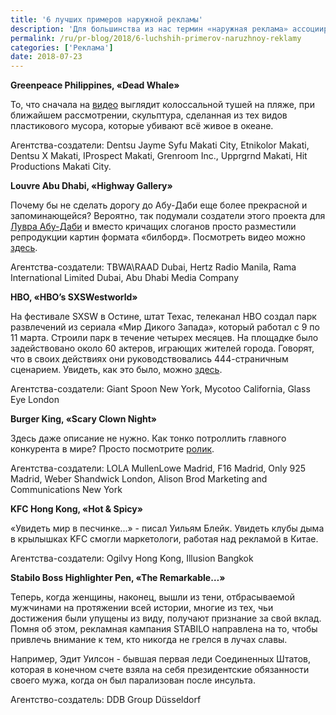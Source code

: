 ```yaml
---
title: '6 лучших примеров наружной рекламы'
description: 'Для большинства из нас термин «наружная реклама» ассоциируется с огромной афишей или баннером на трассе. Их так много, что не запоминается ни одна. Собрали несколько примеров, способных задержать внимание, как «Три билборда на границе Эббинга, Миссури», и отмеченных «золотом» премии «Cannes Lions» 2018 года. Greenpeace Philippines, «Dead Whale»'
permalink: /ru/pr-blog/2018/6-luchshih-primerov-naruzhnoy-reklamy
categories: ['Реклама']
date: 2018-07-23
---
```

<p><strong>Greenpeace Philippines, &laquo;Dead Whale&raquo;</strong></p>
<p>То, что сначала на <a href="https://youtu.be/o6u6HJYRv-k">видео</a> выглядит колоссальной тушей на пляже, при ближайшем рассмотрении, скульптура, сделанная из тех видов пластикового мусора, которые убивают всё живое в океане.&nbsp;</p>
<p>Агентства-создатели: Dentsu Jayme Syfu Makati City, Etnikolor Makati, Dentsu X Makati, IProspect Makati, Grenroom Inc., Upprgrnd Makati, Hit Productions Makati City.</p>
<p><strong>Louvre Abu Dhabi, &laquo;Highway Gallery&raquo;</strong></p>
<p>Почему бы не сделать дорогу до Абу-Даби еще более прекрасной и запоминающейся? Вероятно, так подумали создатели этого проекта для <a href="https://www.louvreabudhabi.ae/en/highway-gallery">Лувра Абу-Даби</a> и вместо кричащих слоганов просто разместили репродукции картин формата &laquo;билборд&raquo;. Посмотреть видео можно <a href="https://youtu.be/CvFj_fxV1FQ">здесь</a>.</p>
<p>Агентства-создатели: TBWA\RAAD Dubai, Hertz Radio Manila, Rama International Limited Dubai, Abu Dhabi Media Company</p>
<p><strong>HBO, &laquo;HBO&rsquo;s SXSWestworld&raquo;</strong></p>
<p>На фестивале SXSW в Остине, штат Техас, телеканал HBO создал парк развлечений из сериала &laquo;Мир Дикого Запада&raquo;, который работал с 9 по 11 марта. Строили парк в течение четырех месяцев. На площадке было задействовано около 60 актеров, играющих жителей города. Говорят, что в своих действиях они руководствовались 444-страничным сценарием. Увидеть, как это было, можно <a href="https://youtu.be/53MK7dmo6rE">здесь</a>.</p>
<p>Агентства-создатели: Giant Spoon New York, Mycotoo California, Glass Eye London</p>
<p><strong>Burger King, &laquo;Scary Clown Night&raquo;</strong></p>
<p>Здесь даже описание не нужно. Как тонко&nbsp;потроллить главного конкурента в мире? Просто посмотрите&nbsp;<a href="https://youtu.be/vXGjQJJmseE">ролик</a>.</p>
<p>Агентства-создатели: LOLA MullenLowe Madrid, F16 Madrid, Only 925 Madrid, Weber Shandwick London, Alison Brod Marketing and Communications New York</p>
<p><strong>KFC Hong Kong, &laquo;Hot &amp; Spicy&raquo;</strong></p>
<p>&laquo;Увидеть мир в песчинке...&raquo; - писал Уильям Блейк.&nbsp;Увидеть клубы дыма в крылышках KFC смогли маркетологи, работая над рекламой в Китае.</p>
<p>Агентства-создатели: Ogilvy Hong Kong, Illusion Bangkok</p>
<p><strong>Stabilo Boss Highlighter Pen, &laquo;The Remarkable&hellip;&raquo;</strong></p>
<p>Теперь, когда женщины, наконец, вышли из тени, отбрасываемой мужчинами на протяжении всей истории, многие из тех, чьи достижения были упущены из виду, получают признание за свой вклад. Помня об этом, рекламная кампания STABILO направлена на то, чтобы привлечь внимание к тем, кто никогда не грелся в лучах славы.</p>
<p>Например, Эдит Уилсон - бывшая первая леди Соединенных Штатов, которая в конечном счете взяла на себя президентские обязанности своего мужа, когда он был парализован после инсульта.</p>
<p>Агентство-создатель: DDB Group D&uuml;sseldorf</p>
